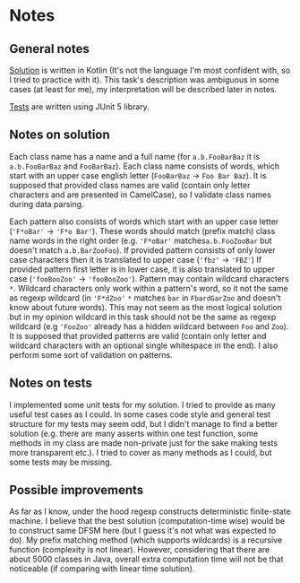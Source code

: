 # Notes
## General notes

[Solution](src/main/kotlin) is written in Kotlin (It's not the language I'm most confident with, so
I tried to practice with it). This task's description was ambiguous in some
cases (at least for me), my interpretation will be described later in notes.

[Tests](src/test/kotlin) are written using JUnit 5 library. 

## Notes on solution

Each class name has a name and a full name (for `a.b.FooBarBaz` it is
`a.b.FooBarBaz` and `FooBarBaz`). Each class name consists of words, which start
with an upper case english letter (`FooBarBaz` -> `Foo Bar Baz`). It is supposed
that provided class names are valid (contain only letter characters and are
presented in CamelCase), so I validate class names during data parsing.

Each pattern also consists of words which start with an upper case letter 
(`'F*oBar'` -> `'F*o Bar'`). These words should match (prefix match) class name words
in the right order (e.g. `'F*oBar'` matches`a.b.FooZooBar` but doesn't match `a.b.BarZooFoo`).
If provided pattern consists of only lower case characters then it is translated to upper case (`'fbz'` -> `'FBZ'`)
If provided pattern first letter is in lower case, it is also translated to upper case (`'fooBooZoo'` -> `'fooBooZoo'`).
Pattern may contain wildcard characters `*`. Wildcard characters only work within a pattern's word, so it
not the same as regexp wildcard (in `'F*dZoo'` `*` matches `bar` in `FbardGarZoo` and doesn't know about future words).
This may not seem as the most logical solution but in my opinion wildcard in this task should not be the same as
regexp wildcard (e.g `'FooZoo'` already has a hidden wildcard between `Foo` and `Zoo`).
It is supposed that provided patterns are valid (contain only letter and wildcard characters with
an optional single whitespace in the end). I also perform some sort of validation on patterns.

## Notes on tests

I implemented some unit tests for my solution. I tried to provide as many useful test cases as I could.
In some cases code style and general test structure for my tests may seem odd,
but I didn't manage to find a better solution (e.g. there are many asserts within one test function,
some methods in my class are made non-private just for the sake making tests more transparent etc.).
I tried to cover as many methods as I could, but some tests may be missing.

## Possible improvements

As far as I know, under the hood regexp constructs deterministic finite-state machine. I believe that the best
solution (computation-time wise) would be to construct same DFSM here (but I guess it's not what was expected to do).
My prefix matching method (which supports wildcards) is a recursive function (complexity is not linear).
However, considering that there are about 5000 classes in Java, overall extra computation time will not be
that noticeable (if comparing with linear time solution).